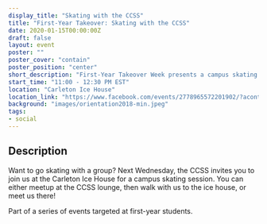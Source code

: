 ```yaml
---
display_title: "Skating with the CCSS"
title: "First-Year Takeover: Skating with the CCSS"
date: 2020-01-15T00:00:00Z
draft: false
layout: event
poster: ""
poster_cover: "contain"
poster_position: "center"
short_description: "First-Year Takeover Week presents a campus skating session!"
start_time: "11:00 - 12:30 PM EST"
location: "Carleton Ice House"
location_link: "https://www.facebook.com/events/2778965572201902/?acontext=%7B%22event_action_history%22%3A[%7B%22surface%22%3A%22page%22%7D]%7D"
background: "images/orientation2018-min.jpeg"
tags:
- social
---
```


## Description

Want to go skating with a group? Next Wednesday, the CCSS invites you to join us at the Carleton Ice House for a campus skating session. You can either meetup at the CCSS lounge, then walk with us to the ice house, or meet us there!

Part of a series of events targeted at first-year students.